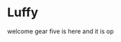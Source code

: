 # Luffy
welcome
gear five is here and it is op 
 
 
  
  
     
                   
                    
                             
                                          
                      
                          
             
     
  
 
